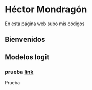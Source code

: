# Héctor Mondragón
En esta página web subo mis códigos

## Bienvenidos

## Modelos logit

### prueba [link](mondhector.github.io/prueba)

Prueba 
